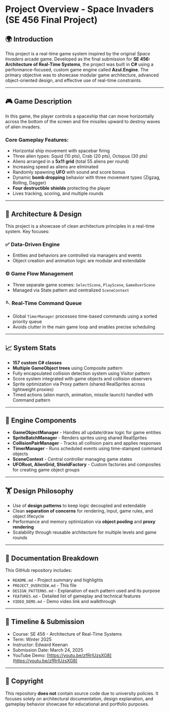 # Project Overview - Space Invaders (SE 456 Final Project)

## 🌍 Introduction
This project is a real-time game system inspired by the original *Space Invaders* arcade game. Developed as the final submission for **SE 456: Architecture of Real-Time Systems**, the project was built in **C#** using a performance-focused, custom game engine called **Azul.Engine**. The primary objective was to showcase modular game architecture, advanced object-oriented design, and effective use of real-time constraints.

---

## 🎮 Game Description
In this game, the player controls a spaceship that can move horizontally across the bottom of the screen and fire missiles upward to destroy waves of alien invaders.

### Core Gameplay Features:
- Horizontal ship movement with spacebar firing
- Three alien types: Squid (10 pts), Crab (20 pts), Octopus (30 pts)
- Aliens arranged in a **5x11 grid** (total 55 aliens per round)
- Increasing speed as aliens are eliminated
- Randomly spawning **UFO** with sound and score bonus
- Dynamic **bomb dropping** behavior with three movement types (Zigzag, Rolling, Dagger)
- **Four destructible shields** protecting the player
- Lives tracking, scoring, and multiple rounds

---

## 🔄 Architecture & Design
This project is a showcase of clean architecture principles in a real-time system. Key focuses:

### ✅ Data-Driven Engine
- Entities and behaviors are controlled via managers and events
- Object creation and animation logic are modular and extendable

### ⚙️ Game Flow Management
- Three separate game scenes: `SelectScene`, `PlayScene`, `GameOverScene`
- Managed via State pattern and centralized `SceneContext`

### 🪡 Real-Time Command Queue
- Global `TimerManager` processes time-based commands using a sorted priority queue
- Avoids clutter in the main game loop and enables precise scheduling

---

## 📈 System Stats
- **157 custom C# classes**
- **Multiple GameObject trees** using Composite pattern
- Fully encapsulated collision detection system using Visitor pattern
- Score system integrated with game objects and collision observers
- Sprite optimization via Proxy pattern (shared RealSprites across lightweight proxies)
- Timed actions (alien march, animation, missile launch) handled with Command pattern

---

## 🚀 Engine Components
- **GameObjectManager** - Handles all update/draw logic for game entities
- **SpriteBatchManager** - Renders sprites using shared RealSprites
- **CollisionPairManager** - Tracks all collision pairs and applies responses
- **TimerManager** - Runs scheduled events using time-stamped command objects
- **SceneContext** - Central controller managing game states
- **UFORoot, AlienGrid, ShieldFactory** - Custom factories and composites for creating game object groups

---

## 🏋️ Design Philosophy
- Use of **design patterns** to keep logic decoupled and extendable
- Clean **separation of concerns** for rendering, input, game rules, and object lifecycle
- Performance and memory optimization via **object pooling** and **proxy rendering**
- Scalability through reusable architecture for multiple levels and game rounds

---

## 📖 Documentation Breakdown
This GitHub repository includes:
- `README.md` - Project summary and highlights
- `PROJECT_OVERVIEW.md` - This file
- `DESIGN_PATTERNS.md` - Explanation of each pattern used and its purpose
- `FEATURES.md` - Detailed list of gameplay and technical features
- `VIDEO_DEMO.md` - Demo video link and walkthrough

---

## 📅 Timeline & Submission
- Course: SE 456 - Architecture of Real-Time Systems
- Term: Winter 2025
- Instructor: Edward Keenan
- Submission Date: March 24, 2025
- YouTube Demo: [https://youtu.be/zfRrIUzsXG8](https://youtu.be/zfRrIUzsXG8)

---

## 🚫 Copyright
This repository **does not** contain source code due to university policies. It focuses solely on architectural documentation, design explanation, and gameplay behavior showcase for educational and portfolio purposes.
